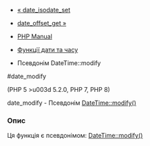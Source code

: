 - [« date_isodate_set](function.date-isodate-set.md)
- [date_offset_get »](function.date-offset-get.md)

- [PHP Manual](index.md)
- [Функції дати та часу](ref.datetime.md)
- Псевдонім DateTime::modify

#date_modify

(PHP 5 \>u003d 5.2.0, PHP 7, PHP 8)

date_modify - Псевдонім [DateTime::modify()](datetime.modify.md)

### Опис

Ця функція є псевдонімом:
[DateTime::modify()](datetime.modify.md)

